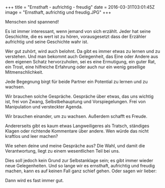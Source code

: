 +++
title = "Ernsthaft - aufrichtig - freudig"
date = 2016-03-31T03:01:45Z
image = "Ernsthaft, aufrichtig und freudig.JPG"
+++

Menschen sind spannend!

Es ist immer interessant, wenn jemand von sich erzählt. Jeder hat seine Geschichte, die es wert ist zu hören, vorausgesetzt dass der Erzähler aufrichtig und seine Geschichte wahr ist.

Wer gut zuhört, wird auch belohnt. Da gibt es immer etwas zu lernen und zu verstehen. Und man bekommt auch Gelegenheit, das Eine oder Andere aus dem eigenen Schatz hervorzuholen, sei es eine Ermutigung, ein guter Rat, ein Trost, eine hilfreiche Erfahrung oder auch nur ein wenig gesellige Mitmenschlichkeit.

Jede Begegnung birgt für beide Partner ein Potential zu lernen und zu wachsen.

Wir brauchen solche Gespräche. Gespräche über etwas, das uns wichtig ist, frei von Zwang, Selbstbehauptung und Vorspiegelungen. Frei von Manipulation und versteckter Agenda.

Wir brauchen einander, um zu wachsen. Außerdem schafft es Freude.

Andererseits gibt es kaum etwas Langweiligeres als Tratsch, ständiges Klagen oder richtende Kommentare über andere. Wen würde das nicht kraftlos und leer machen?

Wie sehen deine und meine Gespräche aus? Die Wahl, und damit die Verantwortung, liegt zu einem wesentlichen Teil bei uns.

Dies soll jedoch kein Grund zur Selbstanklage sein; es gibt immer wieder neue Gelegenheiten. Und so lange wir es ernsthaft, aufrichtig und freudig machen, kann es auf keinen Fall ganz schief gehen. Oder sagen wir lieber:

Dann wird es fast immer gut.
